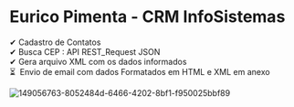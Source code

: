 # Eurico Pimenta - CRM InfoSistemas

✔&nbsp;Cadastro de Contatos </br>
✔&nbsp;Busca CEP : API REST_Request JSON</br>
✔&nbsp;Gera arquivo XML com os dados informados</br>
⏳&nbsp;&nbsp;Envio de email com dados Formatados em HTML e XML em anexo</br>



![149056763-8052484d-6466-4202-8bf1-f950025bbf89](https://user-images.githubusercontent.com/48991604/149388708-0516334b-6b45-4ed4-b5b8-4c56268b26fc.jpg)
